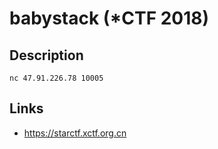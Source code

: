 # babystack (*CTF 2018)

## Description
>>>
`nc 47.91.226.78 10005`
>>>

## Links
* https://starctf.xctf.org.cn
